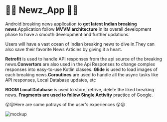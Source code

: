 # 📰📰 Newz_App 📰📰

Android breaking news application to **get latest Indian breaking news**.Application follow **MVVM architecture** in its overall development phase
to have a smooth development and further updations.

Users will have a vast ocean of Indian breaking news to dive in.They can also save their favorite News Articles by giving it a heart.

**Retrofit** is used to handle API responses from the api source of the breaking news.**Convertors** are also used in the Api Responses to change complex 
responses into easy-to-use Kotlin classes.
**Glide** is used to load images of each breaking news.**Coroutines** are used to handle all the async tasks like API responses, Local Database updates, etc

**ROOM Local Database** is used to store, retrive, delete the liked breaking news.
**Fragments are used to follow Single Activity** practice of Google.

😵😵Here are some potrays of the user's experiences 😵😵

![mockup](https://user-images.githubusercontent.com/91238510/186068895-bcf818f7-0bd9-439b-9376-97dadd685ddf.png)
